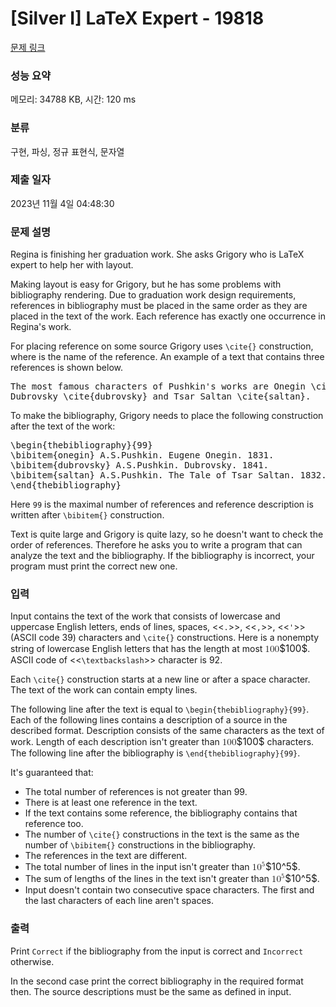 # [Silver I] LaTeX Expert - 19818 

[문제 링크](https://www.acmicpc.net/problem/19818) 

### 성능 요약

메모리: 34788 KB, 시간: 120 ms

### 분류

구현, 파싱, 정규 표현식, 문자열

### 제출 일자

2023년 11월 4일 04:48:30

### 문제 설명

<p>Regina is finishing her graduation work. She asks Grigory who is LaTeX expert to help her with layout.</p>

<p>Making layout is easy for Grigory, but he has some problems with bibliography rendering. Due to graduation work design requirements, references in bibliography must be placed in the same order as they are placed in the text of the work. Each reference has exactly one occurrence in Regina's work.</p>

<p>For placing reference on some source Grigory uses <code>\cite{<reference>}</code> construction, where <code><reference></code> is the name of the reference. An example of a text that contains three references is shown below.</p>

<pre>The most famous characters of Pushkin's works are Onegin \cite{onegin},
Dubrovsky \cite{dubrovsky} and Tsar Saltan \cite{saltan}.</pre>

<p>To make the bibliography, Grigory needs to place the following construction after the text of the work:</p>

<pre>\begin{thebibliography}{99}
\bibitem{onegin} A.S.Pushkin. Eugene Onegin. 1831.
\bibitem{dubrovsky} A.S.Pushkin. Dubrovsky. 1841.
\bibitem{saltan} A.S.Pushkin. The Tale of Tsar Saltan. 1832.
\end{thebibliography}
</pre>

<p>Here <code>99</code> is the maximal number of references and reference description is written after <code>\bibitem{<reference>}</code> construction.</p>

<p>Text is quite large and Grigory is quite lazy, so he doesn't want to check the order of references. Therefore he asks you to write a program that can analyze the text and the bibliography. If the bibliography is incorrect, your program must print the correct new one.</p>

### 입력 

 <p>Input contains the text of the work that consists of lowercase and uppercase English letters, ends of lines, spaces, <<<code>.</code>>>, <<<code>,</code>>>, <<<code>'</code>>> (ASCII code 39) characters and <code>\cite{<reference>}</code> constructions. Here <code><reference></code> is a nonempty string of lowercase English letters that has the length at most <mjx-container class="MathJax" jax="CHTML" style="font-size: 109%; position: relative;"><mjx-math class="MJX-TEX" aria-hidden="true"><mjx-mn class="mjx-n"><mjx-c class="mjx-c31"></mjx-c><mjx-c class="mjx-c30"></mjx-c><mjx-c class="mjx-c30"></mjx-c></mjx-mn></mjx-math><mjx-assistive-mml unselectable="on" display="inline"><math xmlns="http://www.w3.org/1998/Math/MathML"><mn>100</mn></math></mjx-assistive-mml><span aria-hidden="true" class="no-mathjax mjx-copytext">$100$</span></mjx-container>. ASCII code of <<<code>\textbackslash</code>>> character is 92.</p>

<p>Each <code>\cite{<reference>}</code> construction starts at a new line or after a space character. The text of the work can contain empty lines.</p>

<p>The following line after the text is equal to <code>\begin{thebibliography}{99}</code>. Each of the following lines contains a description of a source in the described format. Description consists of the same characters as the text of work. Length of each description isn't greater than <mjx-container class="MathJax" jax="CHTML" style="font-size: 109%; position: relative;"><mjx-math class="MJX-TEX" aria-hidden="true"><mjx-mn class="mjx-n"><mjx-c class="mjx-c31"></mjx-c><mjx-c class="mjx-c30"></mjx-c><mjx-c class="mjx-c30"></mjx-c></mjx-mn></mjx-math><mjx-assistive-mml unselectable="on" display="inline"><math xmlns="http://www.w3.org/1998/Math/MathML"><mn>100</mn></math></mjx-assistive-mml><span aria-hidden="true" class="no-mathjax mjx-copytext">$100$</span></mjx-container> characters. The following line after the bibliography is <code>\end{thebibliography}{99}</code>.</p>

<p>It's guaranteed that:</p>

<ul>
	<li>The total number of references is not greater than 99.</li>
	<li>There is at least one reference in the text.</li>
	<li>If the text contains some reference, the bibliography contains that reference too.</li>
	<li>The number of <code>\cite{<reference>}</code> constructions in the text is the same as the number of <code>\bibitem{<reference>}</code> constructions in the bibliography.</li>
	<li>The references in the text are different.</li>
	<li>The total number of lines in the input isn't greater than <mjx-container class="MathJax" jax="CHTML" style="font-size: 109%; position: relative;"><mjx-math class="MJX-TEX" aria-hidden="true"><mjx-msup><mjx-mn class="mjx-n"><mjx-c class="mjx-c31"></mjx-c><mjx-c class="mjx-c30"></mjx-c></mjx-mn><mjx-script style="vertical-align: 0.393em;"><mjx-mn class="mjx-n" size="s"><mjx-c class="mjx-c35"></mjx-c></mjx-mn></mjx-script></mjx-msup></mjx-math><mjx-assistive-mml unselectable="on" display="inline"><math xmlns="http://www.w3.org/1998/Math/MathML"><msup><mn>10</mn><mn>5</mn></msup></math></mjx-assistive-mml><span aria-hidden="true" class="no-mathjax mjx-copytext">$10^5$</span></mjx-container>.</li>
	<li>The sum of lengths of the lines in the text isn't greater than <mjx-container class="MathJax" jax="CHTML" style="font-size: 109%; position: relative;"><mjx-math class="MJX-TEX" aria-hidden="true"><mjx-msup><mjx-mn class="mjx-n"><mjx-c class="mjx-c31"></mjx-c><mjx-c class="mjx-c30"></mjx-c></mjx-mn><mjx-script style="vertical-align: 0.393em;"><mjx-mn class="mjx-n" size="s"><mjx-c class="mjx-c35"></mjx-c></mjx-mn></mjx-script></mjx-msup></mjx-math><mjx-assistive-mml unselectable="on" display="inline"><math xmlns="http://www.w3.org/1998/Math/MathML"><msup><mn>10</mn><mn>5</mn></msup></math></mjx-assistive-mml><span aria-hidden="true" class="no-mathjax mjx-copytext">$10^5$</span></mjx-container>.</li>
	<li>Input doesn't contain two consecutive space characters. The first and the last characters of each line aren't spaces.</li>
</ul>

### 출력 

 <p>Print <code>Correct</code> if the bibliography from the input is correct and <code>Incorrect</code> otherwise.</p>

<p>In the second case print the correct bibliography in the required format then. The source descriptions must be the same as defined in input.</p>

